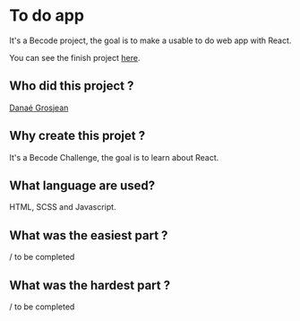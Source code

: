 # **To do app**

It's a Becode project, the goal is to make a usable to do web app with React.

You can see the finish project [here](https://spontaneous-maamoul-234107.netlify.app/).

## **Who did this project ?**

[Danaé Grosjean](https://github.com/Da-nae)

## **Why create this projet ?**

It's a Becode Challenge, the goal is to learn about React.

## **What language are used?**

HTML, SCSS and Javascript.

## **What was the easiest part ?**

/ to be completed

## **What was the hardest part ?**

/ to be completed